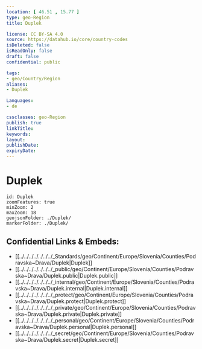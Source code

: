 ```yaml
---
location: [ 46.51 , 15.77 ] 
type: geo-Region
title: Duplek

license: CC BY-SA 4.0
source: https://datahub.io/core/country-codes
isDeleted: false
isReadOnly: false
draft: false
confidential: public

tags:
- geo/Country/Region
aliases:
- Duplek

Languages:
- de

cssclasses: geo-Region
publish: true
linkTitle: 
keywords: 
layout: 
publishDate: 
expiryDate: 
---
```


# Duplek

```leaflet
id: Duplek
zoomFeatures: true 
minZoom: 2 
maxZoom: 18
geojsonFolder: ./Duplek/
markerFolder: ./Duplek/
```


## Confidential Links & Embeds: 
- [[../../../../../../../_Standards/geo/Continent/Europe/Slovenia/Counties/Podravska~Drava/Duplek|Duplek]] 
- [[../../../../../../../_public/geo/Continent/Europe/Slovenia/Counties/Podravska~Drava/Duplek.public|Duplek.public]] 
- [[../../../../../../../_internal/geo/Continent/Europe/Slovenia/Counties/Podravska~Drava/Duplek.internal|Duplek.internal]] 
- [[../../../../../../../_protect/geo/Continent/Europe/Slovenia/Counties/Podravska~Drava/Duplek.protect|Duplek.protect]] 
- [[../../../../../../../_private/geo/Continent/Europe/Slovenia/Counties/Podravska~Drava/Duplek.private|Duplek.private]] 
- [[../../../../../../../_personal/geo/Continent/Europe/Slovenia/Counties/Podravska~Drava/Duplek.personal|Duplek.personal]] 
- [[../../../../../../../_secret/geo/Continent/Europe/Slovenia/Counties/Podravska~Drava/Duplek.secret|Duplek.secret]] 

